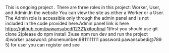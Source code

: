 This is ongoing project . There are three roles in this project: Worker, User, and Admin.In the website You can view the site as either a Worker or a User. The Admin role is accessible only through the admin panel and is not included in the code provided here.Admin panel link is here https://github.com/pawansubedi12321/xitoofinal
1)first you should use git clone 
2)please do npm install
3)use npm run dev and run the project 
4)worker password:
  phonenumber:9811111111
  password:pawansubedi@789
5) for user you can register and see
